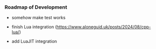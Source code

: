 ### Roadmap of Development

- somehow make test works

- finish Lua integration (https://www.aloneguid.uk/posts/2024/08/cpp-lua/)
- add LuaJIT integration
